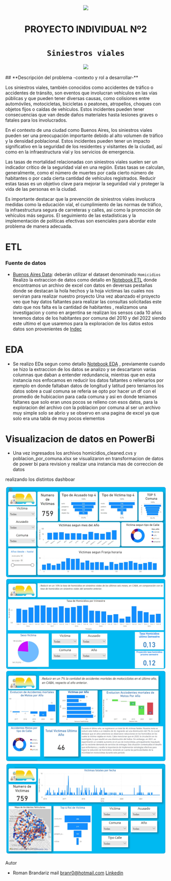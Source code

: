 <p align='center'>
<img src ="https://d31uz8lwfmyn8g.cloudfront.net/Assets/logo-henry-white-lg.png">
<p>

<h1 align='center'>
 <b>PROYECTO INDIVIDUAL Nº2</b>
</h1>
 
# <h1 align="center">**`Siniestros viales`**</h1>

<p align='center'>
<img src = 'https://static.lajornadaestadodemexico.com/wp-content/uploads/2022/08/Siniestros-viales.jpg' height = 500>
<p>
## **Descripción del problema -contexto y rol a desarrollar-**

Los siniestros viales, también conocidos como accidentes de tráfico o accidentes de tránsito, son eventos que involucran vehículos en las vías públicas y que pueden tener diversas causas, como colisiones entre automóviles, motocicletas, bicicletas o peatones, atropellos, choques con objetos fijos o caídas de vehículos. Estos incidentes pueden tener consecuencias que van desde daños materiales hasta lesiones graves o fatales para los involucrados.

En el contexto de una ciudad como Buenos Aires, los siniestros viales pueden ser una preocupación importante debido al alto volumen de tráfico y la densidad poblacional. Estos incidentes pueden tener un impacto significativo en la seguridad de los residentes y visitantes de la ciudad, así como en la infraestructura vial y los servicios de emergencia.

Las tasas de mortalidad relacionadas con siniestros viales suelen ser un indicador crítico de la seguridad vial en una región. Estas tasas se calculan, generalmente, como el número de muertes por cada cierto número de habitantes o por cada cierta cantidad de vehículos registrados. Reducir estas tasas es un objetivo clave para mejorar la seguridad vial y proteger la vida de las personas en la ciudad.

Es importante destacar que la prevención de siniestros viales involucra medidas como la educación vial, el cumplimiento de las normas de tráfico, la infraestructura segura de carreteras y calles, así como la promoción de vehículos más seguros. El seguimiento de las estadísticas y la implementación de políticas efectivas son esenciales para abordar este problema de manera adecuada.

# ETL

### Fuente de datos
- [Buenos Aires Data](https://data.buenosaires.gob.ar/dataset/victimas-siniestros-viales): deberán utilizar el dataset denominado `Homicidios`
Realizo la extraccion de datos como detallo en [Notebook ETL](ETL.ipynb) donde encontramos un archivo de excel con datos en deversas pestañas donde se destacan la hola hechos y la hoja victimas las cuales nos serviran para realizar nuestro proyecto
Una vez abanzado el proyecto veo que hay datos faltantes para realizar las consultas solicitadas este dato que nos falta es la cantidad de habitantes , realizamos una investigacion y como en argentina se realizan los sensos cada 10 años tenemos datos de los habitantes por comuna del 2010 y del 2022 siendo este ultimo el que usaremos para la exploracion de los datos estos datos son provenientes de [Indec](https://www.indec.gob.ar/indec/web/Nivel4-Tema-2-41-165)

# EDA
 - Se realizo EDa segun como detallo [Notebook EDA](EDA.ipynb) , previamente cuando se hizo la extraccion de los datos se analizo y se descartaron varias columnas que daban a entender redundancia, mientras que en esta instancia nos enfocamos en reducir los datos faltantes o rellenarlos por ejemplo en donde faltaban datos de longitud y latitud pero teniamos los datos sobre a cual comuna se referia se opto por hacer un df con el promedio de hubicacion para cada comuna y asi en donde teniamos faltanes que solo eran unos pocos se relleno con esos datos, para la exploracion del archivo con la poblacion por comuna al ser un archivo muy simple solo se abrio y se observo en una pagina de excel ya que solo era una tabla de muy pocos elementos

# Visualizacion de datos en PowerBi

 - Una vez ingresados los archivos homicidios_cleaned.cvs y poblacion_por_comuna.xlsx se visualizaron en transformacion de datos de power bi para revision y realizar una instancia mas de correccion de datos

 realizando los distintos dashboar

![Dashboar](Imagenes/diap01.jpg)
![Dashboar](Imagenes/diap02.jpg)
![Dashboar](Imagenes/diap03.jpg)
![Dashboar](Imagenes/diap04.jpg)



Autor
- Roman Brandariz
mail branr0@hotmail.com
[Linkedin](https://www.linkedin.com/in/romanbrandariz/)

